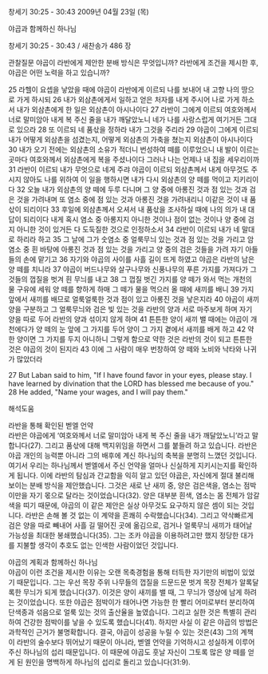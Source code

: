 창세기 30:25 - 30:43 
2009년 04월 23일 (목)

야곱과 함께하신 하나님



창세기 30:25 - 30:43 / 새찬송가 486 장


관찰질문
야곱이 라반에게 제안한 분배 방식은 무엇입니까? 
라반에게 조건을 제시한 후, 야곱은 어떤 노력을 하고 있습니까?  

25 라헬이 요셉을 낳았을 때에 야곱이 라반에게 이르되 나를 보내어 내 고향 나의 땅으로 가게 하시되 26 내가 외삼촌에게서 일하고 얻은 처자를 내게 주시어 나로 가게 하소서 내가 외삼촌에게 한 일은 외삼촌이 아시나이다 27 라반이 그에게 이르되 여호와께서 너로 말미암아 내게 복 주신 줄을 내가 깨달았노니 네가 나를 사랑스럽게 여기거든 그대로 있으라 28 또 이르되 네 품삯을 정하라 내가 그것을 주리라 29 야곱이 그에게 이르되 내가 어떻게 외삼촌을 섬겼는지, 어떻게 외삼촌의 가축을 쳤는지 외삼촌이 아시나이다 30 내가 오기 전에는 외삼촌의 소유가 적더니 번성하여 떼를 이루었으니 내 발이 이르는 곳마다 여호와께서 외삼촌에게 복을 주셨나이다 그러나 나는 언제나 내 집을 세우리이까  31 라반이 이르되 내가 무엇으로 네게 주랴 야곱이 이르되 외삼촌께서 내게 아무것도 주시지 않아도 나를 위하여 이 일을 행하시면 내가 다시 외삼촌의 양 떼를 먹이고 지키리이다 32 오늘 내가 외삼촌의 양 떼에 두루 다니며 그 양 중에 아롱진 것과 점 있는 것과 검은 것을 가려내며 또 염소 중에 점 있는 것과 아롱진 것을 가려내리니 이같은 것이 내 품삯이 되리이다 33 후일에 외삼촌께서 오셔서 내 품삯을 조사하실 때에 나의 의가 내 대답이 되리이다 내게 혹시 염소 중 아롱지지 아니한 것이나 점이 없는 것이나 양 중에 검지 아니한 것이 있거든 다 도둑질한 것으로 인정하소서 34 라반이 이르되 내가 네 말대로 하리라 하고 35 그 날에 그가 숫염소 중 얼룩무늬 있는 것과 점 있는 것을 가리고 암염소 중 흰 바탕에 아롱진 것과 점 있는 것을 가리고 양 중의 검은 것들을 가려 자기 아들들의 손에 맡기고 36 자기와 야곱의 사이를 사흘 길이 뜨게 하였고 야곱은 라반의 남은 양 떼를 치니라 37 야곱이 버드나무와 살구나무와 신풍나무의 푸른 가지를 가져다가 그것들의 껍질을 벗겨 흰 무늬를 내고 38 그 껍질 벗긴 가지를 양 떼가 와서 먹는 개천의 물 구유에 세워 양 떼를 향하게 하매 그 떼가 물을 먹으러 올 때에 새끼를 배니 39 가지 앞에서 새끼를 배므로 얼룩얼룩한 것과 점이 있고 아롱진 것을 낳은지라 40 야곱이 새끼 양을 구분하고 그 얼룩무늬와 검은 빛 있는 것을 라반의 양과 서로 마주보게 하며 자기 양을 따로 두어 라반의 양과 섞이지 않게 하며 41 튼튼한 양이 새끼 밸 때에는 야곱이 개천에다가 양 떼의 눈 앞에 그 가지를 두어 양이 그 가지 곁에서 새끼를 배게 하고 42 약한 양이면 그 가지를 두지 아니하니 그렇게 함으로 약한 것은 라반의 것이 되고 튼튼한 것은 야곱의 것이 된지라 43 이에 그 사람이 매우 번창하여 양 떼와 노비와 낙타와 나귀가 많았더라   

27 But Laban said to him, "If I have found favor in your eyes, please stay. I have learned by divination that the LORD has blessed me because of you." 28 He added, "Name your wages, and I will pay them."

해석도움





라반을 통해 확인된 벧엘 언약  
라반은 야곱에게 ‘여호와께서 너로 말미암아 내게 복 주신 줄을 내가 깨달았노니’라고 말합니다(27). 그리고 품삯에 대해 백지위임을 하면서 그를 붙들려 하고 있습니다. 라반은 야곱 개인의 능력뿐 아니라 그의 배후에 계신 하나님의 축복을 분명히 느꼈던 것입니다. 여기서 우리는 하나님께서 벧엘에서 주신 언약을 얼마나 신실하게 지키시는지를 확인하게 됩니다. 이에 라반의 탐심과 간교함을 익히 알고 있던 야곱은, 자신에게 절대 불리해 보이는 분배 방식을 제안했습니다. 그것은 새로 난 새끼 중, 양은 검은색을, 염소는 점박이만을 자기 몫으로 달라는 것이었습니다(32). 양은 대부분 흰색, 염소는 몸 전체가 암갈색을 띠기 때문에, 야곱의 이 같은 제안은 실상 아무것도 요구하지 않은 셈이 되는 것입니다. 라반은 손해 볼 것 없는 이 계약을 흔쾌히 수락했습니다(34). 그리고 약삭빠르게 검은 양을 따로 빼내어 사흘 길 떨어진 곳에 옮김으로, 검거나 얼룩무늬 새끼가 태어날 가능성을 최대한 봉쇄했습니다(35). 그는 조카 야곱을 이용하려고만 했지 정당한 대가를 지불할 생각이 추호도 없는 인색한 사람이었던 것입니다.       

야곱의 계획과 함께하신 하나님  
야곱이 이런 조건을 제시한 이유는 오랜 목축경험을 통해 터득한 자기만의 비법이 있었기 때문입니다. 그는 우선 목장 주위 나무들의 껍질을 드문드문 벗겨 목장 전체가 알록달록한 무늬가 되게 했습니다(37). 이것은 양이 새끼를 밸 때, 그 무늬가 영상에 남게 하려는 것이었습니다. 또한 야곱은 점박이가 태어나면 가능한 한 빨리 어미로부터 분리하여 단색종과 섞음으로 얼룩 있는 것의 출산율을 높였습니다. 그리고 실한 것은 특별히 관리하여 건강한 점박이를 낳을 수 있도록 했습니다(41). 하지만 사실 이 같은 야곱의 방법은 과학적인 근거가 불명확합니다. 결국, 야곱이 성공을 누릴 수 있는 것은(43) 그의 계책이 라반의 술수보다 뛰어났기 때문이 아니라, 벧엘 언약을 기억하시고 성실하게 이루어주신 하나님의 섭리 때문입니다. 이 때문에 야곱도 훗날 자신이 그토록 많은 양 떼를 얻게 된 원인을 명백하게 하나님의 섭리로 돌리고 있습니다(31:9).